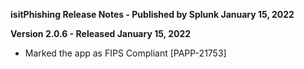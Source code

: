 **isitPhishing Release Notes - Published by Splunk January 15, 2022**


**Version 2.0.6 - Released January 15, 2022**

* Marked the app as FIPS Compliant [PAPP-21753]